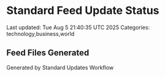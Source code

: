 # Standard Feed Update Status
Last updated: Tue Aug  5 21:40:35 UTC 2025
Categories: technology,business,world

## Feed Files Generated

Generated by Standard Updates Workflow
